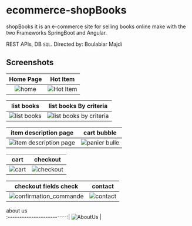 # ecommerce-shopBooks
shopBooks it is an e-commerce site for selling books online make with the two Frameworks SpringBoot and Angular.

REST APIs, DB `SQL`.
Directed by: Boulabiar Majdi

## Screenshots

Home Page               |  Hot Item               
:-------------------------:|:-------------------------:|
![home](https://user-images.githubusercontent.com/50002456/227745671-05159c80-07af-4c63-9b8f-1d7ea4a5c7fd.jpg?raw=true)|![Hot Item](https://user-images.githubusercontent.com/50002456/227745882-6f9c8e45-aeb7-4bdd-89bf-b2c35f3a3320.jpg?raw=true)|

list books         |  list books By criteria      
:-------------------------:|:-------------------------:|
![list books](https://user-images.githubusercontent.com/50002456/147712574-3c873547-507e-4825-b530-5445054ae564.png)|![list books by criteria](https://user-images.githubusercontent.com/50002456/227746054-f54df00c-b7a8-49a6-9ca6-67ab353c54ed.jpg)


item description page                 | cart bubble       
:-------------------------:|:-------------------------:|
![item description page](https://user-images.githubusercontent.com/50002456/147712594-f2534f54-d2d9-4118-b5c6-875a2d11daac.png)|![panier bulle](https://user-images.githubusercontent.com/50002456/227746406-577f084f-4bd0-44ae-b242-789d2aae4a9c.jpg)


cart         |  checkout              
:-------------------------:|:-------------------------:|
![cart](https://user-images.githubusercontent.com/50002456/147712611-cbb50eca-ccc9-41d0-9333-0422f92fdb24.png)|![checkout](https://user-images.githubusercontent.com/50002456/147712617-32ed1ec8-3855-4a6f-8295-fec4d6358468.png)

checkout fields check         |  contact         
:-------------------------:|:-------------------------:|
![confirmation_commande](https://user-images.githubusercontent.com/50002456/227746586-b4f39e26-eaea-4c45-be0d-6d7eaa03f797.jpg)|![contact](https://user-images.githubusercontent.com/50002456/147712632-2529c519-a923-4693-b27a-1cd3561c509e.png)

about us            
:-------------------------:|
![AboutUs](https://user-images.githubusercontent.com/50002456/227746473-d3e04044-f3ff-40eb-93d4-087cb068aa19.jpg)
|

